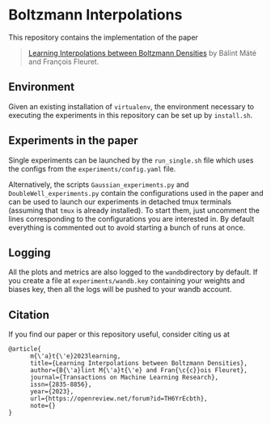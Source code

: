 # Boltzmann Interpolations

This repository contains the implementation of the paper
> [Learning Interpolations between Boltzmann Densities](https://openreview.net/forum?id=TH6YrEcbth) by Bálint Máté and François Fleuret.

## Environment
Given an existing installation of ```virtualenv```, the environment necessary to executing the experiments in this repository can be set up by ```install.sh```.
## Experiments in the paper

Single experiments can be launched by the  ```run_single.sh``` file which uses the configs from the ```experiments/config.yaml``` file.


Alternatively, the scripts ```Gaussian_experiments.py``` and ```DoubleWell_experiments.py``` contain the configurations used in the paper and can be used to launch our experiments in detached tmux terminals (assuming that ```tmux``` is already installed). To start them,  just uncomment the lines corresponding to the configurations you are interested in. By default everything is commented out to avoid starting a bunch of runs at once.


## Logging
All the plots and metrics are also logged to the ```wandb```directory by default. If you create a file at ```experiments/wandb.key``` containing your weights and biases key, then all the logs will be pushed to your wandb account.

## Citation
If you find our paper or this repository useful, consider citing us at

```
@article{
      m{\'a}t{\'e}2023learning,
      title={Learning Interpolations between Boltzmann Densities},
      author={B{\'a}lint M{\'a}t{\'e} and Fran{\c{c}}ois Fleuret},
      journal={Transactions on Machine Learning Research},
      issn={2835-8856},
      year={2023},
      url={https://openreview.net/forum?id=TH6YrEcbth},
      note={}
}
```